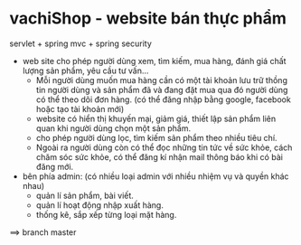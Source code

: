 # vachiShop - website bán thực phẩm
servlet + spring mvc + spring security
  - web site cho phép người dùng xem, tìm kiếm, mua hàng, đánh giá chất lượng sản phẩm, yêu cầu tư vấn...
    + Mỗi người dùng muốn mua hàng cần có một tài khoản lưu trữ thồng tin người dùng và sản phẩm đã và đang đặt mua qua đó người dùng có thể theo dõi đơn hàng.
      (có thể đăng nhập bằng google, facebook hoặc tạo tài khoản mới)
    + website có hiển thị khuyến mại, giảm giá, thiết lập sản phẩm liên quan khi người dùng chọn một sản phẩm.
    + cho phép người dùng lọc, tìm kiếm sản phẩm theo nhiều tiêu chí.
    + Ngoài ra người dùng còn có thể đọc những tin tức về sức khỏe, cách chăm sóc sức khỏe, có thể đăng kí nhận mail thông báo khi có bài đăng mới.
  - bên phía admin: (có nhiều loại admin với nhiều nhiệm vụ và quyền khác nhau)
    + quản lí sản phẩm, bài viết.
    + quản lí hoạt động nhập xuất hàng.
    + thống kê, sắp xếp từng loại mặt hàng.

==> branch master

